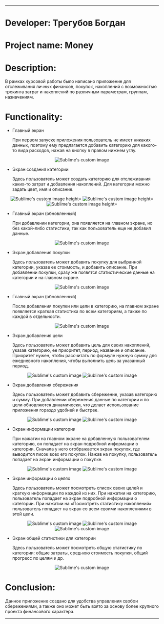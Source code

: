 ____

# __Developer__: Трегубов Богдан

# __Project name__: Money

# __Description__:

В рамках курсовой работы было написано приложение для отслеживания личных финансов, покупок, накоплений с возможностью трекинга затрат и накоплений по различным параметрам, группам, назначениям.

# __Functionality__:

- Главный экран

  При первом запуске приложения пользователь не имеет никаких данных, поэтому ему предлагается добавить категорию для какого-то вида расходов, нажав на кнопку в правом нижнем углу.

<p align="center">
  <img src="https://github.com/user-attachments/assets/2e2f4dba-16b8-41bc-8959-fbf817eebf56?raw=true" alt="Sublime's custom image"/>
</p>


-	Экран создания категории

 	Здесь пользователь может создать категорию для отслеживания каких-то затрат и добавления накоплений. Для категории можно задать цвет, имя и описание.

<p align="center">
  <img src="https://github.com/user-attachments/assets/31ad5b4b-e6db-40df-ae83-a34d17450db9?raw=true" alt="Sublime's custom image height="150""/>
  <img src="https://github.com/user-attachments/assets/0ee844e8-e371-48b6-a5a1-c566559ecc7d?raw=true" alt="Sublime's custom image height="150"/>
  <img src="https://github.com/user-attachments/assets/c456b152-4a49-42fc-8115-3403bb06aa0f?raw=true" alt="Sublime's custom image height="150"/>
</p>


-	Главный экран (обновленный)

 	При добавлении категории, она появляется на главном экране, но без какой-либо статистики, так как пользователь еще не добавил данные.

<p align="center">
  <img src="https://github.com/user-attachments/assets/c4781841-5040-46ba-b5d8-03c9a86d71a1?raw=true" alt="Sublime's custom image"/>
</p>


-	Экран добавления покупки

 	Здесь пользователь может добавить покупку для выбранной категории, указав ее стоимость, и добавить описание. При добавлении покупки, сразу же появятся статистические данные на категории и на главном экране.

<p align="center">
  <img src="https://github.com/user-attachments/assets/f0c7fa29-dcea-4aa3-ba70-2e7489af5475?raw=true" alt="Sublime's custom image"/>
</p>


-	Главный экран (обновленный)

 	После добавления покупки или цели в категорию, на главном экране появляется краткая статистика по всем категориям, а также по каждой в отдельности.

<p align="center">
  <img src="https://github.com/user-attachments/assets/ca5d561a-8119-4e11-9cef-3d354dfdbdf8?raw=true" alt="Sublime's custom image"/>
</p>


-	Экран добавления цели

 	Здесь пользователь может добавить цель для своих накоплений, указав категорию, ее приоритет, период, название и описание. Приоритет нужен, чтобы рассчитать по формуле нужную сумму для ежедневного накопления, чтобы выполнить цель за указанный период.

<p align="center">
  <img src="https://github.com/user-attachments/assets/e35d4b91-e0c9-4851-92eb-a91786b462a9?raw=true" alt="Sublime's custom image"/>
  <img src="https://github.com/user-attachments/assets/9684e732-e355-43d7-8aaf-f45f1d08a4dc?raw=true" alt="Sublime's custom image"/>
</p>


- Экран добавления сбережения

  Здесь пользователь может добавить сбережение, указав категорию и сумму. При добавлении сбережения данные по категории и по цели обновляются динамически, что делает использование приложения гораздо удобней и быстрее.

<p align="center">
  <img src="https://github.com/user-attachments/assets/425f0199-9b58-4c2b-9d30-64295baf381e?raw=true" alt="Sublime's custom image"/>
  <img src="https://github.com/user-attachments/assets/c71c8aa5-530b-4849-accb-7662815a47bd?raw=true" alt="Sublime's custom image"/>
</p>


- Экран информации категории

  При нажатии на главном экране на добавленную пользователем категорию, он попадает на экран подробной информации о категории. Сначала у него отображается экран покупок, где выводится писок всех его покупок. Нажав на покупку, пользователь попадает на экран информации о покупке.

<p align="center">
  <img src="https://github.com/user-attachments/assets/c7374465-b726-4cbd-b7f5-ee72cf65cdf9?raw=true" alt="Sublime's custom image"/>
  <img src="https://github.com/user-attachments/assets/0a06f532-0390-4861-a8cf-926d783fa641?raw=true" alt="Sublime's custom image"/>
</p>


- Экран информации о целях

  Здесь пользователь может посмотреть список своих целей и краткую информации по каждой из них. При нажатии на категорию, пользователь попадает на экран подробной информации о категории. При нажатии на «Посмотреть статистику накоплений» пользователь попадает на экран со всем своими накоплениями в этой цели.

<p align="center">
  <img src="https://github.com/user-attachments/assets/6a8c37d0-a1c1-4748-a787-96aefa87fc77?raw=true" alt="Sublime's custom image"/>
  <img src="https://github.com/user-attachments/assets/60f01c05-9f59-4e57-9408-363e6aefea8c?raw=true" alt="Sublime's custom image"/>
  <img src="https://github.com/user-attachments/assets/195915d4-c3af-46c3-8dbd-408e0d9c92e7?raw=true" alt="Sublime's custom image"/>
</p>


- Экран общей статистики для категории

  Здесь пользователь может посмотреть общую статистику по категории: общие затраты, среднюю стоимость покупки, общий прогресс по целям и др.

<p align="center">
  <img src="https://github.com/user-attachments/assets/f167e5a5-05e2-4a32-8684-8d2cb2af86f4?raw=true" alt="Sublime's custom image"/>
</p>


# __Сonclusion__:

Данное приложение создано для удобства управления свобои сбережениями, а также оно может быть взято за основу более крупного проекта финансового характера.

____
